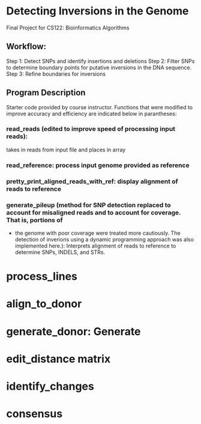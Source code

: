 # Detecting Inversions in the Genome 
Final Project for CS122: Bioinformatics Algorithms
## Workflow:
Step 1: Detect SNPs and identify insertions and deletions
Step 2: Filter SNPs to determine boundary points for putative inversions in the DNA sequence.
Step 3: Refine boundaries for inversions

## Program Description
Starter code provided by course instructor. Functions that were modified to improve accuracy and efficiency are indicated below in parantheses: 
### read_reads (edited to improve speed of processing input reads): 
takes in reads from input file and places in array 
### read_reference: process input genome provided as reference 
### pretty_print_aligned_reads_with_ref: display alignment of reads to reference  
### generate_pileup (method for SNP detection replaced to account for misaligned reads and to account for coverage. That is, portions of 
* the genome with poor coverage were treated more cautiously. The detection of inverions using a dynamic programming approach was also implemented here.): Interprets alignment of reads to reference to determine SNPs, INDELS, and STRs. 
# process_lines
# align_to_donor
# generate_donor: Generate 
# edit_distance matrix
# identify_changes
# consensus


